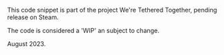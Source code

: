 This code snippet is part of the project We're Tethered Together, pending release on Steam.

The code is considered a 'WIP' an subject to change.

August 2023.
